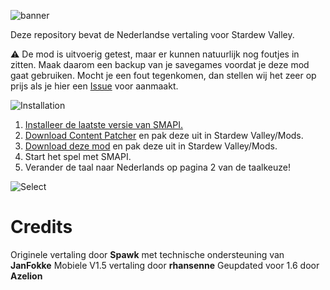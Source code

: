 ![banner](https://user-images.githubusercontent.com/17224428/111884012-10e2f400-89bf-11eb-9d65-3b0d1e0a78e0.png)

Deze repository bevat de Nederlandse vertaling voor Stardew Valley.

:warning: De mod is uitvoerig getest, maar er kunnen natuurlijk nog foutjes in zitten. Maak daarom een backup van je savegames voordat je deze mod gaat gebruiken. Mocht je een fout tegenkomen, dan stellen wij het zeer op prijs als je hier een [Issue](https://github.com/janfokke/StardewValleyDutch/issues) voor aanmaakt.

![Installation](https://user-images.githubusercontent.com/17224428/111886773-a2a72d00-89d0-11eb-82f1-745288638640.png)
1. [Installeer de laatste versie van SMAPI.](https://smapi.io/)
2. [Download Content Patcher](https://www.nexusmods.com/stardewvalley/mods/1915) en pak deze uit in Stardew Valley/Mods.
3. [Download deze mod](https://github.com/janfokke/StardewValleyDutch/releases) en pak deze uit in Stardew Valley/Mods.
4. Start het spel met SMAPI.
5. Verander de taal naar Nederlands op pagina 2 van de taalkeuze!

![Select](https://staticdelivery.nexusmods.com/mods/1303/images/24290/24290-1717275487-1683960106.png)
   
# Credits
Originele vertaling door **Spawk** met technische ondersteuning van **JanFokke** 
Mobiele V1.5 vertaling door **rhansenne**
Geupdated voor 1.6 door **Azelion**
